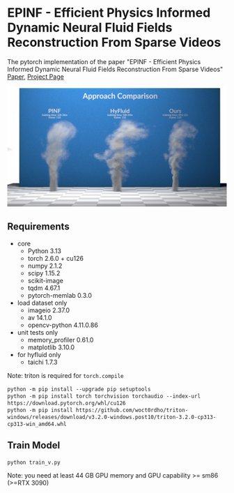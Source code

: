 # EPINF - Efficient Physics Informed Dynamic Neural Fluid Fields Reconstruction From Sparse Videos

The pytorch implementation of the paper "EPINF - Efficient Physics Informed Dynamic Neural Fluid Fields Reconstruction From Sparse Videos"
[Paper](https://i.xayah.me/publications/EPINF/static/pdfs/[0310v3]Efficient%20Physics%20Informed%20Dynamic%20Neural%20Fluid%20Fields%20Reconstruction%20From%20Sparse%20Videos.pdf), [Project Page](https://i.xayah.me/publications/EPINF/)

![](images/banner1.png)

## Requirements

- core
  - Python 3.13
  - torch 2.6.0 + cu126
  - numpy 2.1.2
  - scipy 1.15.2
  - scikit-image
  - tqdm 4.67.1
  - pytorch-memlab 0.3.0
- load dataset only
  - imageio 2.37.0
  - av 14.1.0
  - opencv-python 4.11.0.86
- unit tests only
  - memory_profiler 0.61.0
  - matplotlib 3.10.0
- for hyfluid only
  - taichi 1.7.3

Note: triton is required for `torch.compile`

```shell
python -m pip install --upgrade pip setuptools
python -m pip install torch torchvision torchaudio --index-url https://download.pytorch.org/whl/cu126
python -m pip install https://github.com/woct0rdho/triton-windows/releases/download/v3.2.0-windows.post10/triton-3.2.0-cp313-cp313-win_amd64.whl
```

## Train Model

```shell
python train_v.py
```

Note: you need at least 44 GB GPU memory and GPU capability >= sm86 (>=RTX 3090)
